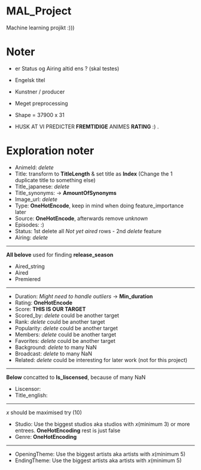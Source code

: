 # MAL_Project
Machine learning projikt :)))

# Noter
- er Status og Airing altid ens ? (skal testes)
- Engelsk titel
- Kunstner / producer
- Meget preprocessing

- Shape = 37900 x 31

- HUSK AT VI PREDICTER **FREMTIDIGE** ANIMES **RATING** :)
.
# Exploration noter
- AnimeId: *delete*
- Title: transform to **TitleLength** & set title as **Index** (Change the 1 duplicate title to something else)
- Title_japanese: *delete*
- Title_synonyms: -> **AmountOfSynonyms**
- Image_url: *delete*
- Type: **OneHotEncode**, keep in mind when doing feature_importance later
- Source: **OneHotEncode**, afterwards remove _unknown_
- Episodes: :)
- Status: 1st delete all *Not yet aired* rows - 2nd *delete* feature
- Airing: *delete*
- ---
  **All belove** used for finding **release_season**
- Aired_string
- Aired
- Premiered
- ---
- Duration: *Might need to handle outliers* -> **Min_duration**
- Rating: **OneHotEncode**
- Score: **THIS IS OUR TARGET**
- Scored_by: *delete* could be another target
- Rank: *delete* could be another target
- Popularity: *delete* could be another target
- Members: *delete* could be another target
- Favorites: *delete* could be another target
- Background: *delete* to many NaN
- Broadcast: *delete* to many NaN
- Related: *delete* could be interesting for later work (not for this project)
- ---
**Below** concatted to **Is_liscensed**, because of many NaN
- Liscensor: 
- Title_english:
- ---
*x* should be maximised try (10)
- Studio: Use the biggest studios aka studios with *x*(minimum 3) or more entrees. **OneHotEncoding** rest is just false
- Genre: **OneHotEncoding**
- ---
- OpeningTheme: Use the biggest artists aka artists with *x*(minimum 5)
- EndingTheme: Use the biggest artists aka artists with *x*(minimum 5)
